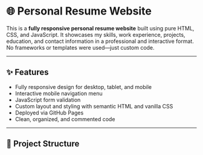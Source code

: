 # 🌐 Personal Resume Website

This is a **fully responsive personal resume website** built using pure HTML, CSS, and JavaScript. It showcases my skills, work experience, projects, education, and contact information in a professional and interactive format. No frameworks or templates were used—just custom code.

---

## ✨ Features

- Fully responsive design for desktop, tablet, and mobile
- Interactive mobile navigation menu
- JavaScript form validation
- Custom layout and styling with semantic HTML and vanilla CSS
- Deployed via GitHub Pages
- Clean, organized, and commented code

---

## 📁 Project Structure


